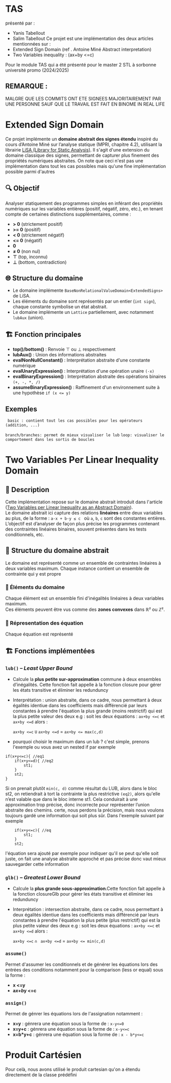 # TAS  
présenté par : 
-   Yanis Tabellout 
-   Salim Tabellout 
Ce projet est une implémentation des deux articles mentionnées sur : 
-   Extended Sign Domain (ref . Antoine Miné Abstract interpretation)
-   Two Variables inequality : (ax+by <=c)

Pour le module TAS qui a été présenté pour le master 2 STL à sorbonne université promo (2024/2025)

## REMARQUE : 
MALGRE QUE LES COMMITS ONT ETE SIGNEES MAJORITAIREMENT PAR UNE PERSONNE SAUF QUE LE TRAVAIL EST FAIT 
EN BINOME IN REAL LIFE

# Extended Sign Domain 
Ce projet implémente un **domaine abstrait des signes étendu** inspiré du cours d’Antoine Miné sur l’analyse statique (MPRI, chapitre 4.2), utilisant la librairie [LiSA (Library for Static Analysis)](https://lisa-tools.github.io/docs/). Il s'agit d'une extension du domaine classique des signes, permettant de capturer plus finement des propriétés numériques abstraites. On note que ceci n'est pas une implémentation dans tout les cas possibles mais qu'une fine implémentation possible parmi d'autres

## 🔍 Objectif

Analyser statiquement des programmes simples en inférant des propriétés numériques sur les variables entières (positif, négatif, zéro, etc.), en tenant compte de certaines distinctions supplémentaires, comme :

- **> 0** (strictement positif)
- **>= 0** (positif)
- **< 0** (strictement négatif)
- **<= 0** (négatif)
- **0**
- **≠ 0** (non nul)
- **⊤** (top, inconnu)
- **⊥** (bottom, contradiction)

## 🌐 Structure du domaine
- Le domaine implémente `BaseNonRelationalValueDomain<ExtendedSigns>` de LiSA.
- Les éléments du domaine sont représentés par un entier (`int sign`), chaque constante symbolise un état abstrait.
- Le domaine implémente un `Lattice` partiellement, avec notamment `lubAux` (union).
## 🏗️ Fonction principales
-   **top()/bottom()** : Renvoie ⊤ ou ⊥ respectivement
-   **lubAux()** : Union des informations abstraites
-   **evalNonNullConstant()** : Interprétation abstraite d'une constante numérique
-   **evalUnaryExpression()** : Interprétation d'une opération unaire ```(-x)```
-   **evalBinaryExpression()** : Interprétation abstraite des opérations binaires  ```(+, -, *, /)```
-   **assumeBinaryExpression()** : Raffinement d'un environnement suite à une hypothèse   ```if (x <= y)```

## Exemples 
``` basic : contient tout les cas possibles pour les opérateurs (addition, ...)```

```branch/branches: permet de mieux visualiser le lub```
```loop: visualiser le comportement dans les sortis de boucles```


# Two Variables Per Linear Inequality Domain

## 📘 Description

Cette implémentation repose sur le domaine abstrait introduit dans l'article ([Two Variables per Linear Inequality as an Abstract Domain](https://link.springer.com/chapter/10.1007/3-540-45013-0_7)).  
Le domaine abstrait ici capture des relations **linéaires** entre deux variables au plus, de la forme :
```a·x + b·y ≤ c ```
où `a`, `b`, `c` sont des constantes entières. L’objectif est d’analyser de façon plus précise les programmes contenant des contraintes linéaires binaires, souvent présentes dans les tests conditionnels, etc.

## 🧠 Structure du domaine abstrait

Le domaine est représenté comme un ensemble de contraintes linéaires à deux variables maximum. Chaque instance contient un ensemble de contrainte qui y est propre

### 🔷 Éléments du domaine
Chaque élément est un ensemble fini d'inégalités linéaires à deux variables maximum.  
Ces éléments peuvent être vus comme des **zones convexes** dans ℝ² ou ℤ².
### 🔷 Répresentation des équation 

Chaque équation est représenté 

## 🏗️ Fonctions implémentées

### `lub()` – *Least Upper Bound*
- Calcule la **plus petite sur-approximation** commune à deux ensembles d’inégalités. Cette fonction fait appelle à la fonction closure pour gérer les états transitive et éliminer les redunduncy
- Interprétation : union abstraite, dans ce cadre, nous permettant à deux égalités identiue dans les coefficients 
mais différencié par leurs constantes à prendre l'équation la plus grande (moins restrictif) qui est la plus petite valeur des deux e.g : soit les deux équations : 
```ax+by <=c``` et ```ax+by <=d```  alors :

    ```ax+by <=c``` ``U`` ```ax+by <=d``` =  ```ax+by <= max(c,d) ``` 

- pourquoi choisir le maximum dans un lub ? c'est simple, prenons l'exemple ou  vous avez un nested if par exemple 
```
if(x+y<=c){ //eq1
    if(x+y<=d){ //eq2
        st1;
    }
    st2;
}
```
Si on prenait plutôt `min(c, d)` comme résultat du LUB, alors dans le bloc st2, on retiendrait à tort la contrainte la plus restrictive `(eq2)`, alors qu'elle n’est valable que dans le bloc interne st1. Cela conduirait à une approximation trop précise, donc incorrecte pour représenter l’union abstraite des chemins. certe, nous perdons la précision, mais nous voulons toujours gardé une information qui soit plus sûr. Dans l'exemple suivant par exemple
```
    if(x+y<=c){ //eq 
        st1;
    }
    st2;
```
l'équation sera ajouté par exemple pour indiquer qu'il se peut qu'elle soit juste, on fait une analyse abstraite approché et pas précise donc vaut mieux sauvegarder cette information

### `glb()` – *Greatest Lower Bound*
- Calcule la **plus grande sous-approximation**.Cette fonction fait appelle à la fonction closureGlb pour gérer les états transitive et éliminer les redunduncy
- Interprétation : intersection abstraite, dans ce cadre, nous permettant à deux égalités identiue dans les coefficients mais différencié par leurs constantes à prendre l'équation la plus petite (plus restrictif) qui est la plus petite valeur des deux e.g : soit les deux équations : 
```ax+by <=c``` et ```ax+by <=d```  alors :

    ```ax+by <=c``` ``∩ `` ```ax+by <=d``` =  ```ax+by <= min(c,d) ``` 

### `assume()` 
Permet d'assumer les conditionnels et de générer les équations lors des entrées des conditions notamment pour la comparison (less or equal) sous la forme : 
-  **x <=y**
-  **a*x+b*y <=c**
### `assign()` 
Permet de génrer les équations lors de l'assignation notamment : 
-   **x=y** : génrera une équation sous la forme de : `x-y<=0`
-   **x=y+c** : génrera une équation sous la forme de : `x-y<=c`
-   **x=b*y+c** : génrera une équation sous la forme de : `x - b*y<=c`

# Produit Cartésien 
Pour celà, nous avons utilisé le produit cartesian qu'on a étendu directement de la classe prédéfini 


